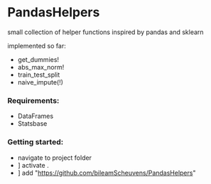 # PandasHelpers

small collection of helper functions inspired by pandas and sklearn

implemented so far:
- get_dummies!
- abs_max_norm!
- train_test_split
- naive_impute(!)


### Requirements:
- DataFrames
- Statsbase

### Getting started:
- navigate to project folder
- ] activate .
- ] add "https://github.com/bileamScheuvens/PandasHelpers"
